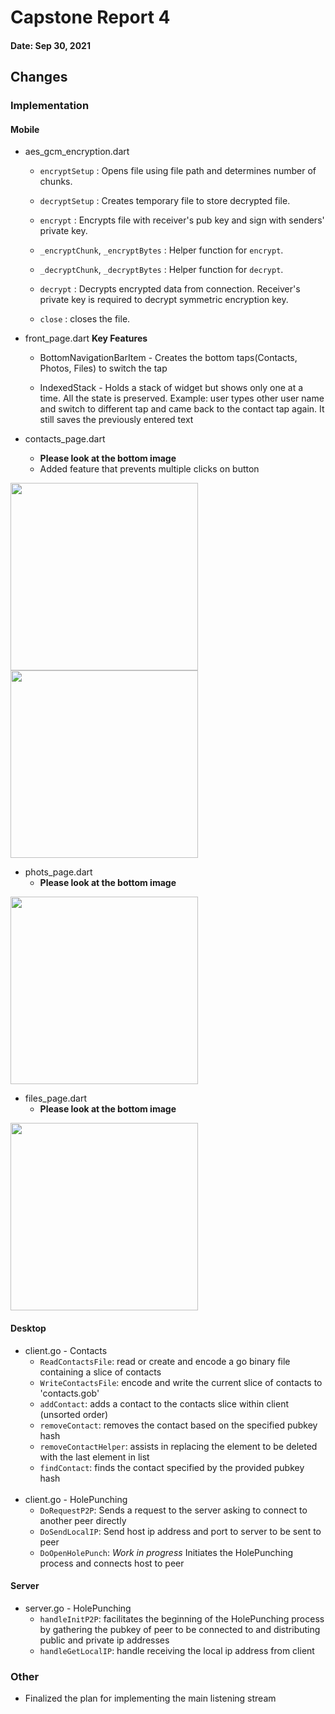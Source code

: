 # Capstone Report 4

#### Date: Sep 30, 2021


## Changes

### Implementation

#### **Mobile**

- aes_gcm_encryption.dart
    - `encryptSetup` : Opens file using file path and determines number of chunks.
    
    - `decryptSetup` : Creates temporary file to store decrypted file.

    - `encrypt` : Encrypts file with receiver's pub key and sign with senders' private key.

    - `_encryptChunk`, `_encryptBytes` : Helper function for `encrypt`.

    - `_decryptChunk`, `_decryptBytes` : Helper function for `decrypt`.
    
    - `decrypt` : Decrypts encrypted data from connection. Receiver's private key is required to decrypt symmetric encryption key.

    - `close` : closes the file.


- front_page.dart
    **Key Features**
    - BottomNavigationBarItem - Creates the bottom taps(Contacts, Photos, Files) to switch the tap

    - IndexedStack - Holds a stack of widget but shows only one at a time. All the state is preserved. Example: user types other user name and switch to different tap and came back to the contact tap again. It still saves the previously entered text

- contacts_page.dart
    - **Please look at the bottom image**
    - Added feature that prevents multiple clicks on button
<p>
  <img src="imgs/contacts_page.png" width="300"/>
  <img src="imgs/add_contacts.png" width="300"/>
</p>

- phots_page.dart
    - **Please look at the bottom image**
<p>
  <img src="imgs/photos_page.png" width="300"/>
</p>

- files_page.dart
    - **Please look at the bottom image**
<p>
  <img src="imgs/files_page.png" width="300"/>
</p>


#### **Desktop**

- client.go - Contacts
  - `ReadContactsFile`: read or create and encode a go binary file containing a slice of contacts
  - `WriteContactsFile`: encode and write the current slice of contacts to 'contacts.gob'
  - `addContact`: adds a contact to the contacts slice within client (unsorted order)
  - `removeContact`: removes the contact based on the specified pubkey hash
  - `removeContactHelper`: assists in replacing the element to be deleted with the last element in list
  - `findContact`:  finds the contact specified by the provided pubkey hash
<br><br>
- client.go - HolePunching
  - `DoRequestP2P`: Sends a request to the server asking to connect to another peer directly
  - `DoSendLocalIP`: Send host ip address and port to server to be sent to peer
  - `DoOpenHolePunch`: *Work in progress* Initiates the HolePunching process and connects host to peer

#### **Server**
- server.go - HolePunching
  - `handleInitP2P`: facilitates the beginning of the HolePunching process by gathering the pubkey of peer to be connected to and distributing public and private ip addresses
  - `handleGetLocalIP`: handle receiving the local ip address from client

### Other
- Finalized the plan for implementing the main listening stream